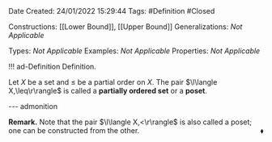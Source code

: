<br />
<br />

Date Created: 24/01/2022 15:29:44
Tags: #Definition #Closed 

Constructions: [[Lower Bound]], [[Upper Bound]]
Generalizations: _Not Applicable_

Types: _Not Applicable_
Examples: _Not Applicable_
Properties: _Not Applicable_

!!! ad-Definition Definition.

Let $X$ be a set and $\leq$ be a partial order on $X$. The pair $\l\langle X,\leq\r\rangle$ is called a **partially ordered set** or a **poset**.

--- admonition

**Remark.** Note that the pair $\l\langle X,<\r\rangle$ is also called a poset; one can be constructed from the other.<span style="float:right;">$\blacklozenge$</span>
